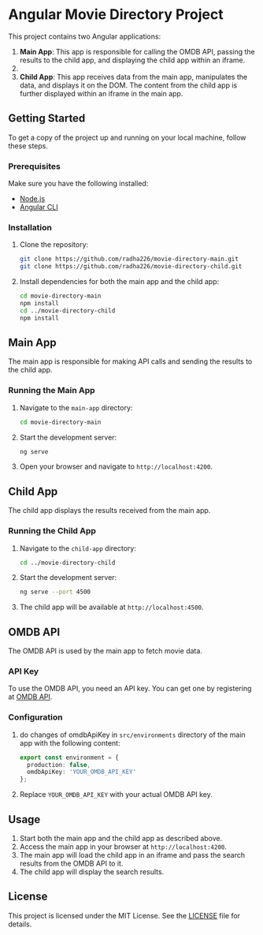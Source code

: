 # Angular Movie Directory Project

This project contains two Angular applications:

1. **Main App**: This app is responsible for calling the OMDB API, passing the results to the child app, and displaying the child app within an iframe.
2. 
3. **Child App**: This app receives data from the main app, manipulates the data, and displays it on the DOM. The content from the child app is further displayed within an iframe in the main app.

## Getting Started

To get a copy of the project up and running on your local machine, follow these steps.

### Prerequisites

Make sure you have the following installed:

- [Node.js](https://nodejs.org/)
- [Angular CLI](https://angular.io/cli)

### Installation

1. Clone the repository:
    ```bash
    git clone https://github.com/radha226/movie-directory-main.git
    git clone https://github.com/radha226/movie-directory-child.git
    ```

2. Install dependencies for both the main app and the child app:
    ```bash
    cd movie-directory-main
    npm install
    cd ../movie-directory-child
    npm install
    ```

## Main App

The main app is responsible for making API calls  and sending the results to the child app.

### Running the Main App

1. Navigate to the `main-app` directory:
    ```bash
    cd movie-directory-main
    ```

2. Start the development server:
    ```bash
    ng serve
    ```

3. Open your browser and navigate to `http://localhost:4200`.

## Child App

The child app displays the results received from the main app.

### Running the Child App

1. Navigate to the `child-app` directory:
    ```bash
    cd ../movie-directory-child
    ```

2. Start the development server:
    ```bash
    ng serve --port 4500
    ```

3. The child app will be available at `http://localhost:4500`.

## OMDB API

The OMDB API is used by the main app to fetch movie data.

### API Key

To use the OMDB API, you need an API key. You can get one by registering at [OMDB API](http://www.omdbapi.com/apikey.aspx).

### Configuration

1. do changes of omdbApiKey in `src/environments` directory of the main app with the following content:
    ```typescript
    export const environment = {
      production: false,
      omdbApiKey: 'YOUR_OMDB_API_KEY'
    };
    ```

2. Replace `YOUR_OMDB_API_KEY` with your actual OMDB API key.

## Usage

1. Start both the main app and the child app as described above.
2. Access the main app in your browser at `http://localhost:4200`.
3. The main app will load the child app in an iframe and pass the search results from the OMDB API to it.
4. The child app will display the search results.

## License

This project is licensed under the MIT License. See the [LICENSE](LICENSE) file for details.
